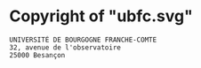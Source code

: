 Copyright of "ubfc.svg"
=======================

    UNIVERSITÉ DE BOURGOGNE FRANCHE-COMTE
    32, avenue de l'observatoire
	25000 Besançon

